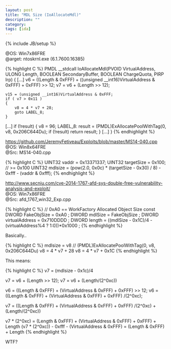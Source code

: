 ```yaml
---
layout: post
title: "MDL Size (IoAllocateMdl)"
description: ""
category: 
tags: [ida]
---
```

{% include JB/setup %}

@OS: Win7x86FRE    
@arget: ntoskrnl.exe (6.1.7600.16385)     


{% highlight C %}
PMDL __stdcall IoAllocateMdl(PVOID VirtualAddress, ULONG Length, BOOLEAN SecondaryBuffer, BOOLEAN ChargeQuota, PIRP Irp)
{
[...]
	v6 = ((Length & 0xFFF) + ((unsigned __int16)VirtualAddress & 0xFFF) + 0xFFF) >> 12;
	v7 = v6 + (Length >> 12);

	v15 = (unsigned __int16)VirtualAddress & 0xFFF;
	if ( v7 > 0x11 )
	{
		v8 = 4 * v7 + 28;
		goto LABEL_8;
	}

[...]
 	if (!result)
	{
		v8 = 96;
LABEL_8:
		result = (PMDL)ExAllocatePoolWithTag(0, v8, 0x206C644Du);
		if (!result)
			return result;
  	}
[...]
}
{% endhighlight %}

https://github.com/JeremyFetiveau/Exploits/blob/master/MS14-040.cpp    
@OS: Win8x64FRE    
@Src: MS14-040.cpp    

{% highlight C %}
UINT32 vaddr = 0x13371337;
UINT32 targetSize = 0x100; // >= 0x100
UINT32 mdlsize = (pow(2.0, 0x0c) * (targetSize - 0x30) / 8) - 0xfff - (vaddr & 0xfff);
{% endhighlight %}


http://www.secniu.com/cve-2014-1767-afd-sys-double-free-vulnerability-analysis-and-exploit/    
@OS: Win7x86FRE    
@Src: afd_1767_win32_Exp.cpp    

{% highlight C %}
// 0xA0 == WorkFactory Allocated Object Size
const DWORD FakeObjSize = 0xA0 ;
DWORD mdlSize = FakeObjSize ;
DWORD virtualAddress = 0x710DDDD ;
DWORD length = ((mdlSize - 0x1C)/4 - (virtualAddress%4 ? 1:0))*0x1000 ;
{% endhighlight %}

Basically..

{% highlight C %}
mdlsize = v8 // (PMDL)ExAllocatePoolWithTag(0, v8, 0x206C644Du)
v8 = 4 * v7 + 28
v8 = 4 * v7 + 0x1C
{% endhighlight %}

This means:

{% highlight C %}
v7 = (mdlsize - 0x1c)/4

v7 = v6 + (Length >> 12);
v7 = v6 + (Length/(2^0xc))

v6 = ((Length & 0xFFF) + (VirtualAddress & 0xFFF) + 0xFFF) >> 12;
v6 = ((Length & 0xFFF) + (VirtualAddress & 0xFFF) + 0xFFF) /(2^0xc);

v7 = ((Length & 0xFFF) + (VirtualAddress & 0xFFF) + 0xFFF) /(2^0xc) + (Length/(2^0xc))


v7 * (2^0xc) = (Length & 0xFFF) + (VirtualAddress & 0xFFF) + 0xFFF) + Length
(v7 * (2^0xc)) - 0xfff - (VirtualAddress & 0xFFF) = (Length & 0xFFF) + Length
{% endhighlight %}

WTF?

